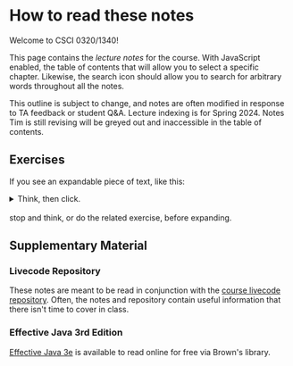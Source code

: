 # How to read these notes

Welcome to CSCI 0320/1340! 

This page contains the _lecture notes_ for the course. With JavaScript enabled, the table of contents that will allow you to select a specific chapter. Likewise, the search icon should allow you to search for arbitrary words throughout all the notes.

This outline is subject to change, and notes are often modified in response to TA feedback or student Q&A. Lecture indexing is for Spring 2024. Notes Tim is still revising will be greyed out and inaccessible in the table of contents.

## Exercises

If you see an expandable piece of text, like this:
<details>
<summary>Think, then click.</summary>

Text for you to read _after_ thinking or doing an exercise...

</details>
</br>
stop and think, or do the related exercise, before expanding. 

## Supplementary Material 

### Livecode Repository 

These notes are meant to be read in conjunction with the [course livecode repository](https://github.com/cs0320/class-livecode). Often, the notes and repository contain useful information that there isn't time to cover in class. 

### Effective Java 3rd Edition

[Effective Java 3e](https://bruknow.library.brown.edu/permalink/01BU_INST/9mvq88/alma991043254421906966) is available to read online for free via Brown's library. 